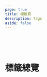 ```yaml
---
page: true
title: 標籤頁
description: Tags
aside: false
---
```


<br/>
<br/>
<br/>

# 標籤總覽

<ClientOnly>
<Tags/>
</ClientOnly>
